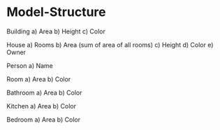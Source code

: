 # Model-Structure


Building
a) Area
b) Height
c) Color




House
a) Rooms
b) Area (sum of area of all rooms)
c) Height
d) Color
e) Owner




Person
a) Name




Room
a) Area
b) Color




Bathroom
a) Area
b) Color




Kitchen
a) Area
b) Color




Bedroom
a) Area
b) Color

